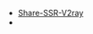 - [Share-SSR-V2ray](https://github.com/selierlin/Share-SSR-V2ray)
- [](https://github.com/maxmeng93/Get-Free-SS)
